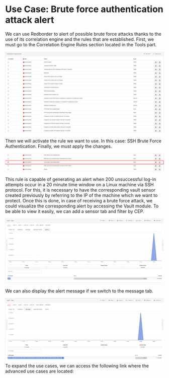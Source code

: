 # Use Case: Brute force authentication attack alert

We can use Redborder to alert of possible brute force attacks thanks to the use of its correlation engine and the rules that are established. First, we must go to the Correlation Engine Rules section located in the Tools part.

![CEP rules](images/ch30_img002_a.png)
  
Then we will activate the rule we want to use. In this case: SSH Brute Force Authentication. Finally, we must apply the changes.

![CEP rules](images/ch30_img002_b.png)
	
This rule is capable of generating an alert when 200 unsuccessful log-in attempts occur in a 20 minute time window on a Linux machine via SSH protocol. For this, it is necessary to have the corresponding vault sensor created previously by referring to the IP of the machine which we want to protect. Once this is done, in case of receiving a brute force attack, we could visualize the corresponding alert by accessing the Vault module. To be able to view it easily, we can add a sensor tab and filter by CEP.

![Vault module: Brute force attack alert.](images/ch30_img002_c.png)

We can also display the alert message if we switch to the message tab.

![Vault module: Brute force attack alert message.](images/ch30_img002_d.png)
To expand the use cases, we can access the following link where the advanced use cases are located:

